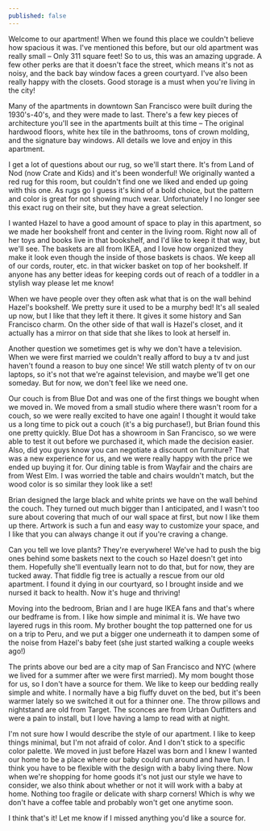 ```yaml
---
published: false
---
```


Welcome to our apartment! When we found this place we couldn't believe how spacious it was. I've mentioned this before, but our old apartment was really small – Only 311 square feet! So to us, this was an amazing upgrade. A few other perks are that it doesn't face the street, which means it's not as noisy, and the back bay window faces a green courtyard. I've also been really happy with the closets. Good storage is a must when you're living in the city!

Many of the apartments in downtown San Francisco were built during the 1930's-40's, and they were made to last. There's a few key pieces of architecture you'll see in the apartments built at this time – The original hardwood floors, white hex tile in the bathrooms, tons of crown molding, and the signature bay windows. All details we love and enjoy in this apartment.

I get a lot of questions about our rug, so we'll start there. It's from Land of Nod (now Crate and Kids) and it's been wonderful! We originally wanted a red rug for this room, but couldn't find one we liked and ended up going with this one. As rugs go I guess it's kind of a bold choice, but the pattern and color is great for not showing much wear. Unfortunately I no longer see this exact rug on their site, but they have a great selection.

I wanted Hazel to have a good amount of space to play in this apartment, so we made her bookshelf front and center in the living room. Right now all of her toys and books live in that bookshelf, and I'd like to keep it that way, but we'll see. The baskets are all from IKEA, and I love how organized they make it look even though the inside of those baskets is chaos. We keep all of our cords, router, etc. in that wicker basket on top of her bookshelf. If anyone has any better ideas for keeping cords out of reach of a toddler in a stylish way please let me know! 

When we have people over they often ask what that is on the wall behind Hazel's bookshelf. We pretty sure it used to be a murphy bed! It's all sealed up now, but I like that they left it there. It gives it some history and San Francisco charm. On the other side of that wall is Hazel's closet, and it actually has a mirror on that side that she likes to look at herself in. 

Another question we sometimes get is why we don't have a television. When we were first married we couldn't really afford to buy a tv and just haven't found a reason to buy one since! We still watch plenty of tv on our laptops, so it's not that we're against television, and maybe we'll get one someday. But for now, we don't feel like we need one.  

Our couch is from Blue Dot and was one of the first things we bought when we moved in. We moved from a small studio where there wasn't room for a couch, so we were really excited to have one again! I thought it would take us a long time to pick out a couch (it's a big purchase!), but Brian found this one pretty quickly. Blue Dot has a showroom in San Francisco, so we were able to test it out before we purchased it, which made the decision easier. Also, did you guys know you can negotiate a discount on furniture? That was a new experience for us, and we were really happy with the price we ended up buying it for. Our dining table is from Wayfair and the chairs are from West Elm. I was worried the table and chairs wouldn't match, but the wood color is so similar they look like a set! 

Brian designed the large black and white prints we have on the wall behind the couch. They turned out much bigger than I anticipated, and I wasn't too sure about covering that much of our wall space at first, but now I like them up there. Artwork is such a fun and easy way to customize your space, and I like that you can always change it out if you're craving a change. 

Can you tell we love plants? They're everywhere! We've had to push the big ones behind some baskets next to the couch so Hazel doesn't get into them. Hopefully she'll eventually learn not to do that, but for now, they are tucked away. That fiddle fig tree is actually a rescue from our old apartment. I found it dying in our courtyard, so I brought inside and we nursed it back to health. Now it's huge and thriving! 

Moving into the bedroom, Brian and I are huge IKEA fans and that's where our bedframe is from. I like how simple and minimal it is. We have two layered rugs in this room. My brother bought the top patterned one for us on a trip to Peru, and we put a bigger one underneath it to dampen some of the noise from Hazel's baby feet (she just started walking a couple weeks ago!)

The prints above our bed are a city map of San Francisco and NYC (where we lived for a summer after we were first married). My mom bought those for us, so I don't have a source for them. We like to keep our bedding really simple and white. I normally have a big fluffy duvet on the bed, but it's been warmer lately so we switched it out for a thinner one. The throw pillows and nightstand are old from Target. The sconces are from Urban Outfitters and were a pain to install, but I love having a lamp to read with at night.

I'm not sure how I would describe the style of our apartment. I like to keep things minimal, but I'm not afraid of color. And I don't stick to a specific color palette. We moved in just before Hazel was born and I knew I wanted our home to be a place where our baby could run around and have fun. I think you have to be flexible with the design with a baby living there. Now when we're shopping for home goods it's not just our style we have to consider, we also think about whether or not it will work with a baby at home. Nothing too fragile or delicate with sharp corners! Which is why we don't have a coffee table and probably won't get one anytime soon. 

I think that's it! Let me know if I missed anything you'd like a source for. 







